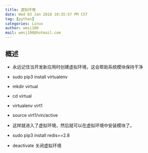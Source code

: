 ```yaml
---
title: 虚拟环境
date: Wed 03 Jan 2018 10:35:57 PM CST
tag: [python]
categories: Linux
author: wmsj100
mail: wmsj100@hotmail.com
---
```


## 概述
- 永远记住当开发新应用时创建虚拟环境，这会帮助系统模块保持干净

- sudo pip3 install virtualenv
- mkdir virtual
- cd virtual
- virtualenv virt1
- source virt1/vin/active
- 这样就进入了虚拟环境，然后就可以在虚拟环境中安装模块了。
- sudo pip3 install redis==2.8
- deactivate 关闭虚拟环境
